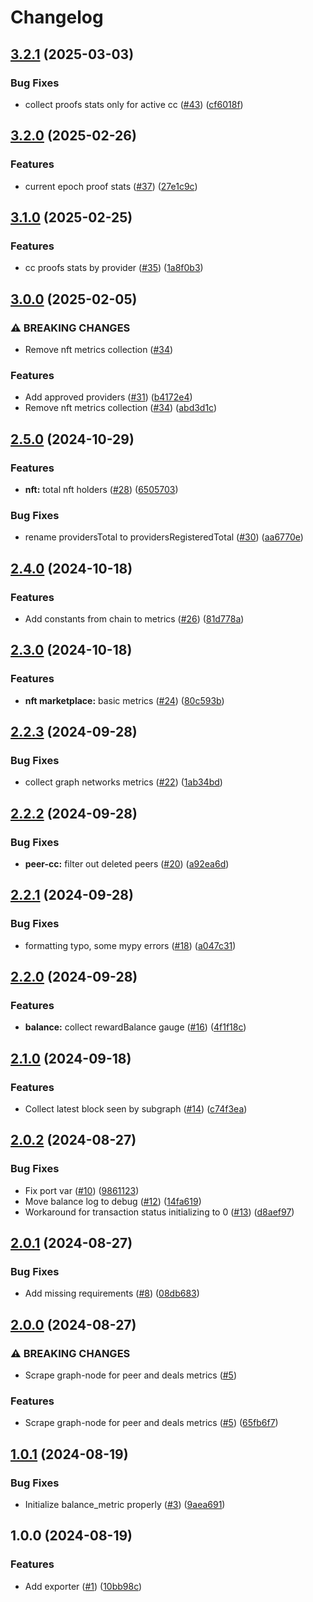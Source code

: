# Changelog

## [3.2.1](https://github.com/fluencelabs/fluence-network-exporter/compare/v3.2.0...v3.2.1) (2025-03-03)


### Bug Fixes

* collect proofs stats only for active cc ([#43](https://github.com/fluencelabs/fluence-network-exporter/issues/43)) ([cf6018f](https://github.com/fluencelabs/fluence-network-exporter/commit/cf6018f4cf9f52adcb8dacaf05adb035eeedbb85))

## [3.2.0](https://github.com/fluencelabs/fluence-network-exporter/compare/v3.1.0...v3.2.0) (2025-02-26)


### Features

* current epoch proof stats ([#37](https://github.com/fluencelabs/fluence-network-exporter/issues/37)) ([27e1c9c](https://github.com/fluencelabs/fluence-network-exporter/commit/27e1c9c94b7a2b73b41f6e6688114dc2cfbe2325))

## [3.1.0](https://github.com/fluencelabs/fluence-network-exporter/compare/v3.0.0...v3.1.0) (2025-02-25)


### Features

* cc proofs stats by provider ([#35](https://github.com/fluencelabs/fluence-network-exporter/issues/35)) ([1a8f0b3](https://github.com/fluencelabs/fluence-network-exporter/commit/1a8f0b344e6bd8ceadad8eb994091bdf8987a0c8))

## [3.0.0](https://github.com/fluencelabs/fluence-network-exporter/compare/v2.5.0...v3.0.0) (2025-02-05)


### ⚠ BREAKING CHANGES

* Remove nft metrics collection ([#34](https://github.com/fluencelabs/fluence-network-exporter/issues/34))

### Features

* Add approved providers ([#31](https://github.com/fluencelabs/fluence-network-exporter/issues/31)) ([b4172e4](https://github.com/fluencelabs/fluence-network-exporter/commit/b4172e45e1b136a38b250e3c9c996c85634f40f7))
* Remove nft metrics collection ([#34](https://github.com/fluencelabs/fluence-network-exporter/issues/34)) ([abd3d1c](https://github.com/fluencelabs/fluence-network-exporter/commit/abd3d1c6e57317827312ab257a8c773392112d4b))

## [2.5.0](https://github.com/fluencelabs/fluence-network-exporter/compare/v2.4.0...v2.5.0) (2024-10-29)


### Features

* **nft:** total nft holders ([#28](https://github.com/fluencelabs/fluence-network-exporter/issues/28)) ([6505703](https://github.com/fluencelabs/fluence-network-exporter/commit/65057030522902eb6e28b25a0e562741e9ea9447))


### Bug Fixes

* rename providersTotal to providersRegisteredTotal ([#30](https://github.com/fluencelabs/fluence-network-exporter/issues/30)) ([aa6770e](https://github.com/fluencelabs/fluence-network-exporter/commit/aa6770eb3f9d92ac659a6c6554fcd6848de9aa56))

## [2.4.0](https://github.com/fluencelabs/fluence-network-exporter/compare/v2.3.0...v2.4.0) (2024-10-18)


### Features

* Add constants from chain to metrics ([#26](https://github.com/fluencelabs/fluence-network-exporter/issues/26)) ([81d778a](https://github.com/fluencelabs/fluence-network-exporter/commit/81d778a03b88d1fd7d337cae3a869f0a9713251d))

## [2.3.0](https://github.com/fluencelabs/fluence-network-exporter/compare/v2.2.3...v2.3.0) (2024-10-18)


### Features

* **nft marketplace:** basic metrics ([#24](https://github.com/fluencelabs/fluence-network-exporter/issues/24)) ([80c593b](https://github.com/fluencelabs/fluence-network-exporter/commit/80c593bd90798372b1d5872c21df7f6c94f99184))

## [2.2.3](https://github.com/fluencelabs/fluence-network-exporter/compare/v2.2.2...v2.2.3) (2024-09-28)


### Bug Fixes

* collect graph networks metrics ([#22](https://github.com/fluencelabs/fluence-network-exporter/issues/22)) ([1ab34bd](https://github.com/fluencelabs/fluence-network-exporter/commit/1ab34bd9ee88247e4919a54358dbe9e930990e01))

## [2.2.2](https://github.com/fluencelabs/fluence-network-exporter/compare/v2.2.1...v2.2.2) (2024-09-28)


### Bug Fixes

* **peer-cc:** filter out deleted peers ([#20](https://github.com/fluencelabs/fluence-network-exporter/issues/20)) ([a92ea6d](https://github.com/fluencelabs/fluence-network-exporter/commit/a92ea6d0bb4b4b772d15f200880d2963a5adc87a))

## [2.2.1](https://github.com/fluencelabs/fluence-network-exporter/compare/v2.2.0...v2.2.1) (2024-09-28)


### Bug Fixes

* formatting typo, some mypy errors ([#18](https://github.com/fluencelabs/fluence-network-exporter/issues/18)) ([a047c31](https://github.com/fluencelabs/fluence-network-exporter/commit/a047c311c6ff5d2b2bcfb8c3e69a4962b5e00586))

## [2.2.0](https://github.com/fluencelabs/fluence-network-exporter/compare/v2.1.0...v2.2.0) (2024-09-28)


### Features

* **balance:** collect rewardBalance gauge ([#16](https://github.com/fluencelabs/fluence-network-exporter/issues/16)) ([4f1f18c](https://github.com/fluencelabs/fluence-network-exporter/commit/4f1f18c446e32473c55b671c028921e26bf3b70d))

## [2.1.0](https://github.com/fluencelabs/fluence-network-exporter/compare/v2.0.2...v2.1.0) (2024-09-18)


### Features

* Collect latest block seen by subgraph ([#14](https://github.com/fluencelabs/fluence-network-exporter/issues/14)) ([c74f3ea](https://github.com/fluencelabs/fluence-network-exporter/commit/c74f3ea472ea59c4319ef51e9cb3b29de5d12103))

## [2.0.2](https://github.com/fluencelabs/fluence-network-exporter/compare/v2.0.1...v2.0.2) (2024-08-27)


### Bug Fixes

* Fix port var ([#10](https://github.com/fluencelabs/fluence-network-exporter/issues/10)) ([9861123](https://github.com/fluencelabs/fluence-network-exporter/commit/9861123d984f295f6ca4aac561f22e1e739a1713))
* Move balance log to debug ([#12](https://github.com/fluencelabs/fluence-network-exporter/issues/12)) ([14fa619](https://github.com/fluencelabs/fluence-network-exporter/commit/14fa619af76d8022656dfe4c3d23bb085c256c04))
* Workaround for transaction status initializing to 0 ([#13](https://github.com/fluencelabs/fluence-network-exporter/issues/13)) ([d8aef97](https://github.com/fluencelabs/fluence-network-exporter/commit/d8aef974a83997048800fcba3c26d1fb02ebf9c2))

## [2.0.1](https://github.com/fluencelabs/fluence-network-exporter/compare/v2.0.0...v2.0.1) (2024-08-27)


### Bug Fixes

* Add missing requirements ([#8](https://github.com/fluencelabs/fluence-network-exporter/issues/8)) ([08db683](https://github.com/fluencelabs/fluence-network-exporter/commit/08db6836c754ec47cc0c34556e203575257f0a95))

## [2.0.0](https://github.com/fluencelabs/fluence-network-exporter/compare/v1.0.1...v2.0.0) (2024-08-27)


### ⚠ BREAKING CHANGES

* Scrape graph-node for peer and deals metrics ([#5](https://github.com/fluencelabs/fluence-network-exporter/issues/5))

### Features

* Scrape graph-node for peer and deals metrics ([#5](https://github.com/fluencelabs/fluence-network-exporter/issues/5)) ([65fb6f7](https://github.com/fluencelabs/fluence-network-exporter/commit/65fb6f794fbecc2cfcbcd6a0b3b5d1d70259a1bf))

## [1.0.1](https://github.com/fluencelabs/gelato-exporter/compare/v1.0.0...v1.0.1) (2024-08-19)


### Bug Fixes

* Initialize balance_metric properly ([#3](https://github.com/fluencelabs/gelato-exporter/issues/3)) ([9aea691](https://github.com/fluencelabs/gelato-exporter/commit/9aea69180f3d70a4b74546c363d4d63cff4ea3c5))

## 1.0.0 (2024-08-19)


### Features

* Add exporter ([#1](https://github.com/fluencelabs/gelato-exporter/issues/1)) ([10bb98c](https://github.com/fluencelabs/gelato-exporter/commit/10bb98c30aad1f6648475629d65fad771af6fabc))
